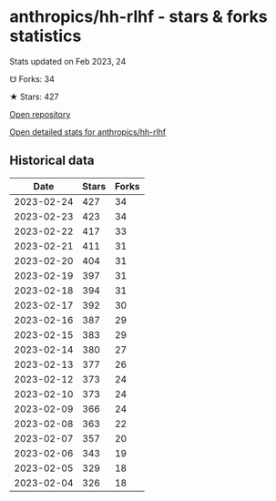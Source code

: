 # anthropics/hh-rlhf - stars & forks statistics

Stats updated on Feb 2023, 24

☋ Forks: 34

★ Stars: 427

[Open repository](https://github.com/anthropics/hh-rlhf)

[Open detailed stats for anthropics/hh-rlhf](https://reviewgithub.com/rep/anthropics/hh-rlhf)

## Historical data
| Date | Stars | Forks |
|------|-------|-------|
| 2023-02-24 | 427 | 34 | 
| 2023-02-23 | 423 | 34 | 
| 2023-02-22 | 417 | 33 | 
| 2023-02-21 | 411 | 31 | 
| 2023-02-20 | 404 | 31 | 
| 2023-02-19 | 397 | 31 | 
| 2023-02-18 | 394 | 31 | 
| 2023-02-17 | 392 | 30 | 
| 2023-02-16 | 387 | 29 | 
| 2023-02-15 | 383 | 29 | 
| 2023-02-14 | 380 | 27 | 
| 2023-02-13 | 377 | 26 | 
| 2023-02-12 | 373 | 24 | 
| 2023-02-10 | 373 | 24 | 
| 2023-02-09 | 366 | 24 | 
| 2023-02-08 | 363 | 22 | 
| 2023-02-07 | 357 | 20 | 
| 2023-02-06 | 343 | 19 | 
| 2023-02-05 | 329 | 18 | 
| 2023-02-04 | 326 | 18 | 

